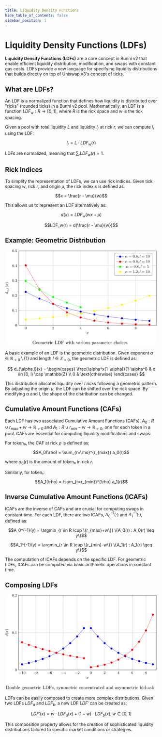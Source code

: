 ```yaml
---
title: Liquidity Density Functions
hide_table_of_contents: false
sidebar_position: 1
---
```


# Liquidity Density Functions (LDFs)

**Liquidity Density Functions (LDFs)** are a core concept in Bunni v2 that enable efficient liquidity distribution, modification, and swaps with constant gas costs. LDFs provide a new language for specifying liquidity distributions that builds directly on top of Uniswap v3's concept of ticks.

## What are LDFs?

An LDF is a normalized function that defines how liquidity is distributed over "ricks" (rounded ticks) in a Bunni v2 pool. Mathematically, an LDF is a function $LDF_w: R \rightarrow [0, 1]$, where $R$ is the rick space and $w$ is the tick spacing.

Given a pool with total liquidity $L$ and liquidity $l_r$ at rick $r$, we can compute $l_r$ using the LDF:

$$l_r = L \cdot LDF_w(r)$$

LDFs are normalized, meaning that $\sum_r LDF_w(r) = 1$.

## Rick Indices

To simplify the representation of LDFs, we can use rick indices. Given tick spacing $w$, rick $r$, and origin $\mu$, the rick index $x$ is defined as:

$$x = \frac{r - \mu}{w}$$

This allows us to represent an LDF alternatively as:

$$d(x) = LDF_w(wx + \mu)$$

$$LDF_w(r) = d(\frac{r - \mu}{w})$$

## Example: Geometric Distribution

![](img/geometric-ldf.svg)

A basic example of an LDF is the geometric distribution. Given exponent $\alpha \in \mathbb{R}_{>0} \setminus \{1\}$ and length $l \in \mathbb{Z}_{>0}$, the geometric LDF is defined as:

$$
d_{\alpha,l}(x) = \begin{cases}
    \frac{\alpha^x(1-\alpha)}{1-\alpha^l} & x \in [0, l) \cap \mathbb{Z} \\
    0 & \text{otherwise}
\end{cases}
$$

This distribution allocates liquidity over $l$ ricks following a geometric pattern. By adjusting the origin $\mu$, the LDF can be shifted over the rick space. By modifying $\alpha$ and $l$, the shape of the distribution can be changed.

## Cumulative Amount Functions (CAFs)

Each LDF has two associated Cumulative Amount Functions (CAFs), $A_0: R \cup r_{max} + w \rightarrow \mathbb{R}_{>0}$ and $A_1: R \cup r_{min} - w \rightarrow \mathbb{R}_{>0}$, one for each token in a pool. CAFs are essential for computing liquidity modifications and swaps.

For token₀, the CAF at rick $\rho$ is defined as:

$$A_0(\rho) = \sum_{r=\rho}^{r_{max}} a_0(r)$$

where $a_0(r)$ is the amount of token₀ in rick $r$.

Similarly, for token₁:

$$A_1(\rho) = \sum_{r=r_{min}}^{\rho} a_1(r)$$

## Inverse Cumulative Amount Functions (ICAFs)

ICAFs are the inverse of CAFs and are crucial for computing swaps in constant time. For each LDF, there are two ICAFs, $A_0^{-1}(\cdot)$ and $A_1^{-1}(\cdot)$, defined as:

$$A_0^{-1}(y) = \argmin_{r \in R \cup \{r_{max}+w\}} \{A_0(r) : A_0(r) \leq y\}$$

$$A_1^{-1}(y) = \argmin_{r \in R \cup \{r_{min}-w\}} \{A_1(r) : A_1(r) \geq y\}$$

The computation of ICAFs depends on the specific LDF. For geometric LDFs, ICAFs can be computed via basic arithmetic operations in constant time.

## Composing LDFs

![](img/double-geometric-ldf.svg)

LDFs can be easily composed to create more complex distributions. Given two LDFs $LDF_a$ and $LDF_b$, a new LDF $LDF'$ can be created as:

$$LDF'(x) = w \cdot LDF_a(x) + (1-w) \cdot LDF_b(x), w \in [0, 1]$$

This composition property allows for the creation of sophisticated liquidity distributions tailored to specific market conditions or strategies.